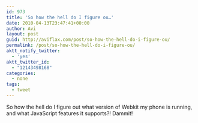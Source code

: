 ```yaml
---
id: 973
title: 'So how the hell do I figure ou…'
date: 2010-04-13T23:47:41+00:00
author: Avi
layout: post
guid: http://aviflax.com/post/so-how-the-hell-do-i-figure-ou/
permalink: /post/so-how-the-hell-do-i-figure-ou/
aktt_notify_twitter:
  - 'yes'
aktt_twitter_id:
  - "12143498168"
categories:
  - none
tags:
  - tweet
---
```

So how the hell do I figure out what version of Webkit my phone is running, and what JavaScript features it supports?! Dammit!
